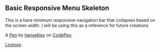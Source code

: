 Basic Responsive Menu Skeleton
------------------------------
This is a bare minimum responsive navigation bar that collapses based on the screen width.
I will be using this as a reference for future creations

A [Pen](https://codepen.io/hanseklev/pen/eYJmGbN) by [hanseklev](https://codepen.io/hanseklev) on [CodePen](https://codepen.io).

[License](https://codepen.io/license/pen/eYJmGbN).
